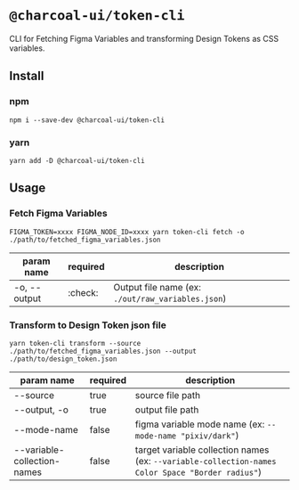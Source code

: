 # `@charcoal-ui/token-cli`
CLI for Fetching Figma Variables and transforming Design Tokens as CSS variables.

## Install
### npm
```
npm i --save-dev @charcoal-ui/token-cli
```

### yarn
```
yarn add -D @charcoal-ui/token-cli
```

## Usage
### Fetch Figma Variables
```
FIGMA_TOKEN=xxxx FIGMA_NODE_ID=xxxx yarn token-cli fetch -o ./path/to/fetched_figma_variables.json
```

| param name | required | description |
| --- | --- | --- |
| -o, --output | :check: | Output file name (ex: `./out/raw_variables.json`) |

### Transform to Design Token json file
```
yarn token-cli transform --source ./path/to/fetched_figma_variables.json --output ./path/to/design_token.json
```

| param name | required | description |
| --- | --- | --- |
| --source | true | source file path |
| --output, -o | true | output file path |
| --mode-name | false | figma variable mode name (ex: `--mode-name "pixiv/dark"`)|
| --variable-collection-names | false | target variable collection names (ex: `--variable-collection-names Color Space "Border radius"`)|